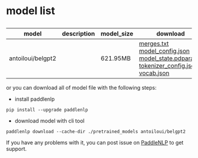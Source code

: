 #  model list

##  

| model  | description | model_size  | download         |
| --- | --- | --- | --- |
|antoiloui/belgpt2|  | 621.95MB | [merges.txt](https://bj.bcebos.com/paddlenlp/models/community/antoiloui/belgpt2/merges.txt)<br>[model_config.json](https://bj.bcebos.com/paddlenlp/models/community/antoiloui/belgpt2/model_config.json)<br>[model_state.pdparams](https://bj.bcebos.com/paddlenlp/models/community/antoiloui/belgpt2/model_state.pdparams)<br>[tokenizer_config.json](https://bj.bcebos.com/paddlenlp/models/community/antoiloui/belgpt2/tokenizer_config.json)<br>[vocab.json](https://bj.bcebos.com/paddlenlp/models/community/antoiloui/belgpt2/vocab.json) |

or you can download all of model file with the following steps:

* install paddlenlp

```shell
pip install --upgrade paddlenlp
```

* download model with cli tool

```shell
paddlenlp download --cache-dir ./pretrained_models antoiloui/belgpt2
```

If you have any problems with it, you can post issue on [PaddleNLP](https://github.com/PaddlePaddle/PaddleNLP) to get support.
